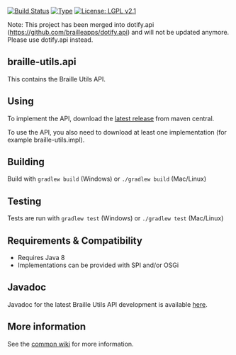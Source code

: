 [![Build Status](https://travis-ci.org/brailleapps/braille-utils.api.svg?branch=master)](https://travis-ci.org/brailleapps/braille-utils.api)
[![Type](https://img.shields.io/badge/type-api-blue.svg)](https://github.com/brailleapps/wiki/wiki/Types)
[![License: LGPL v2.1](https://img.shields.io/badge/License-LGPL%20v2%2E1%20%28or%20later%29-blue.svg)](https://www.gnu.org/licenses/lgpl-2.1)

Note: This project has been merged into dotify.api (https://github.com/brailleapps/dotify.api) and
will not be updated anymore. Please use dotify.api instead.

## braille-utils.api ##
This contains the Braille Utils API.

## Using ##
To implement the API, download the [latest release](http://search.maven.org/#search%7Cga%7C1%7Cg%3A%22org.daisy.braille%22%20%20a%3A%22braille-utils.api%22) from maven central.

To use the API, you also need to download at least one implementation (for example braille-utils.impl).

## Building ##
Build with `gradlew build` (Windows) or `./gradlew build` (Mac/Linux)

## Testing ##
Tests are run with `gradlew test` (Windows) or `./gradlew test` (Mac/Linux)

## Requirements & Compatibility ##
- Requires Java 8
- Implementations can be provided with SPI and/or OSGi

## Javadoc ##
Javadoc for the latest Braille Utils API development is available [here](http://brailleapps.github.io/braille-utils.api/latest/javadoc/).

## More information ##
See the [common wiki](https://github.com/brailleapps/wiki/wiki) for more information.
